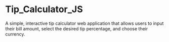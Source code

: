 # Tip_Calculator_JS
A simple, interactive tip calculator web application that allows users to input their bill amount, select the desired tip percentage, and choose their currency.
